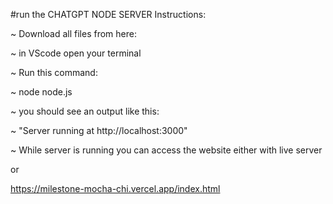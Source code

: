 #run the CHATGPT NODE SERVER
Instructions:

~ Download all files from here:

~ in VScode open your terminal

~ Run this command:

~ node node.js

~ you should see an output like this:

~ "Server running at http://localhost:3000"

~ While server is running you can access the website either with live server

or

https://milestone-mocha-chi.vercel.app/index.html
